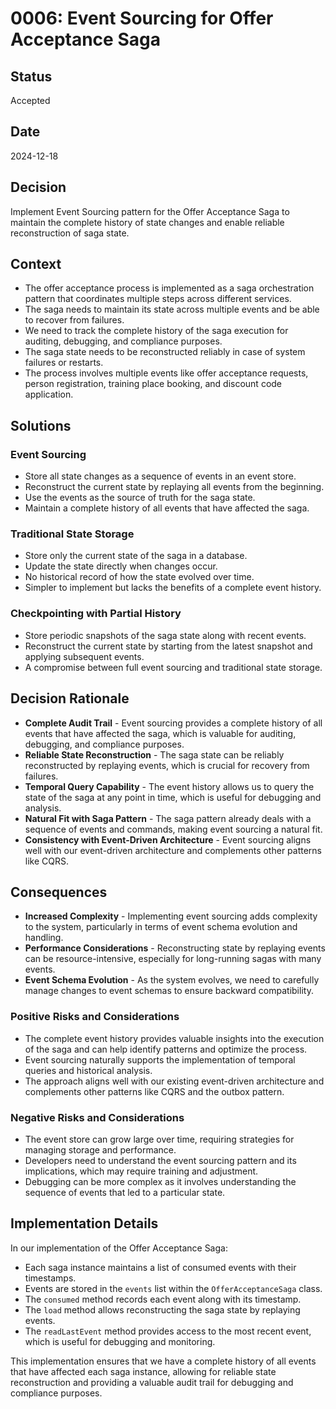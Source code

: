 # 0006: Event Sourcing for Offer Acceptance Saga

## Status

Accepted

## Date

2024-12-18

## Decision

Implement Event Sourcing pattern for the Offer Acceptance Saga to maintain the complete history of state changes and enable reliable reconstruction of saga state.

## Context

* The offer acceptance process is implemented as a saga orchestration pattern that coordinates multiple steps across different services.
* The saga needs to maintain its state across multiple events and be able to recover from failures.
* We need to track the complete history of the saga execution for auditing, debugging, and compliance purposes.
* The saga state needs to be reconstructed reliably in case of system failures or restarts.
* The process involves multiple events like offer acceptance requests, person registration, training place booking, and discount code application.

## Solutions

### Event Sourcing

* Store all state changes as a sequence of events in an event store.
* Reconstruct the current state by replaying all events from the beginning.
* Use the events as the source of truth for the saga state.
* Maintain a complete history of all events that have affected the saga.

### Traditional State Storage

* Store only the current state of the saga in a database.
* Update the state directly when changes occur.
* No historical record of how the state evolved over time.
* Simpler to implement but lacks the benefits of a complete event history.

### Checkpointing with Partial History

* Store periodic snapshots of the saga state along with recent events.
* Reconstruct the current state by starting from the latest snapshot and applying subsequent events.
* A compromise between full event sourcing and traditional state storage.

## Decision Rationale

* **Complete Audit Trail** - Event sourcing provides a complete history of all events that have affected the saga, which is valuable for auditing, debugging, and compliance purposes.
* **Reliable State Reconstruction** - The saga state can be reliably reconstructed by replaying events, which is crucial for recovery from failures.
* **Temporal Query Capability** - The event history allows us to query the state of the saga at any point in time, which is useful for debugging and analysis.
* **Natural Fit with Saga Pattern** - The saga pattern already deals with a sequence of events and commands, making event sourcing a natural fit.
* **Consistency with Event-Driven Architecture** - Event sourcing aligns well with our event-driven architecture and complements other patterns like CQRS.

## Consequences

* **Increased Complexity** - Implementing event sourcing adds complexity to the system, particularly in terms of event schema evolution and handling.
* **Performance Considerations** - Reconstructing state by replaying events can be resource-intensive, especially for long-running sagas with many events.
* **Event Schema Evolution** - As the system evolves, we need to carefully manage changes to event schemas to ensure backward compatibility.

### Positive Risks and Considerations

* The complete event history provides valuable insights into the execution of the saga and can help identify patterns and optimize the process.
* Event sourcing naturally supports the implementation of temporal queries and historical analysis.
* The approach aligns well with our existing event-driven architecture and complements other patterns like CQRS and the outbox pattern.

### Negative Risks and Considerations

* The event store can grow large over time, requiring strategies for managing storage and performance.
* Developers need to understand the event sourcing pattern and its implications, which may require training and adjustment.
* Debugging can be more complex as it involves understanding the sequence of events that led to a particular state.

## Implementation Details

In our implementation of the Offer Acceptance Saga:

* Each saga instance maintains a list of consumed events with their timestamps.
* Events are stored in the `events` list within the `OfferAcceptanceSaga` class.
* The `consumed` method records each event along with its timestamp.
* The `load` method allows reconstructing the saga state by replaying events.
* The `readLastEvent` method provides access to the most recent event, which is useful for debugging and monitoring.

This implementation ensures that we have a complete history of all events that have affected each saga instance, allowing for reliable state reconstruction and providing a valuable audit trail for debugging and compliance purposes.